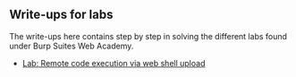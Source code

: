 ## Write-ups for labs

The write-ups here contains step by step in solving the different labs found under Burp Suites Web Academy.

* [Lab: Remote code execution via web shell upload](https://github.com/CrestFallenTurtle/state-of-mind/blob/main/web-security-academy/lab_remote_code_execution_via_web_shell_upload.md)
